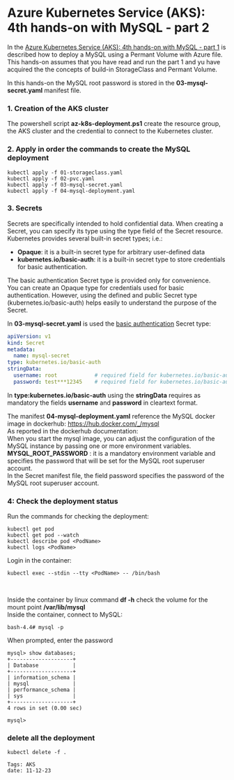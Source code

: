 
<properties
pageTitle= 'AKS: hands-on with MySQL  - part 2'
description= "AKS: hands-on with MySQL - part 2"
services="AKS"
documentationCenter="https://github.com/fabferri/"
authors="fabferri"
editor="fabferri"/>

<tags
   ms.service="AKS"
   ms.devlang="AKS"
   ms.topic="article"
   ms.tgt_pltfrm="AKS"
   ms.workload="AKS"
   ms.date="19/12/2023"
   ms.author="fabferri" />

# Azure Kubernetes Service (AKS): 4th hands-on with MySQL - part 2
In the [Azure Kubernetes Service (AKS): 4th hands-on with MySQL - part 1](https://github.com/fabferri/about-k8s/tree/main/aks-hands-on/aks-4th-hands-on-mysql-part1) is described how to deploy a MySQL using a Permant Volume with Azure file. This hands-on assumes that you have read and run the part 1 and yu have acquired the the concepts of build-in StorageClass and Permant Volume.
<br>

In this hands-on the MySQL root password is stored in the **03-mysql-secret.yaml** manifest file.


### <a name="Creation of the AKS cluster"></a>1. Creation of the AKS cluster
The powershell script **az-k8s-deployment.ps1** create the resource group, the AKS cluster and the credential to connect to the Kubernetes cluster.

### <a name="full deployment"></a>2. Apply in order the commands to create the MySQL deployment

    kubectl apply -f 01-storageclass.yaml
    kubectl apply -f 02-pvc.yaml
    kubectl apply -f 03-mysql-secret.yaml
    kubectl apply -f 04-mysql-deployment.yaml


### <a name="create a storage class"></a>3. Secrets
Secrets are specifically intended to hold confidential data. When creating a Secret, you can specify its type using the type field of the Secret resource. <br>
Kubernetes provides several built-in secret types; i.e.:
- **Opaque**: it is a built-in secret type for arbitrary user-defined data
- **kubernetes.io/basic-auth**: it is a built-in secret type to store credentials for basic authentication. 

The basic authentication Secret type is provided only for convenience. <br>
You can create an Opaque type for credentials used for basic authentication. However, using the defined and public Secret type (kubernetes.io/basic-auth) helps easily to understand the purpose of the Secret.

In **03-mysql-secret.yaml** is used the <ins>basic authentication</ins> Secret type:
```yaml
apiVersion: v1
kind: Secret
metadata:
  name: mysql-secret
type: kubernetes.io/basic-auth
stringData:
  username: root            # required field for kubernetes.io/basic-auth
  password: test***12345    # required field for kubernetes.io/basic-auth
```
In **type:kubernetes.io/basic-auth** using the **stringData** requires as mandatory the fields **username** and **password** in cleartext format.

The manifest **04-mysql-deployment.yaml** reference the MySQL docker image in dockerhub: https://hub.docker.com/_/mysql <br>
As reported in the dockerhub documentation: <br>
When you start the mysql image, you can adjust the configuration of the MySQL instance by passing one or more environment variables.
**MYSQL_ROOT_PASSWORD** : it is a mandatory environment variable  and specifies the password that will be set for the MySQL root superuser account. <br>
In the Secret manifest file, the field password specifies the password of the MySQL root superuser account.

### <a name="check the POD status"></a>4: Check the deployment status
Run the commands for checking the deployment:

```console
kubectl get pod
kubectl get pod --watch
kubectl describe pod <PodName>
kubectl logs <PodName>
```

Login in the container: 
```console
kubectl exec --stdin --tty <PodName> -- /bin/bash 
```
<br>

Inside the container by linux command **df -h** check the volume for the mount point **/var/lib/mysql**
<br>
Inside the container, connect to MySQL:

```console
bash-4.4# mysql -p
```
When prompted, enter the password

```console
mysql> show databases;
+--------------------+
| Database           |
+--------------------+
| information_schema |
| mysql              |
| performance_schema |
| sys                |
+--------------------+
4 rows in set (0.00 sec)

mysql>
```

### delete all the deployment
    kubectl delete -f .

`Tags: AKS` <br>
`date: 11-12-23`

